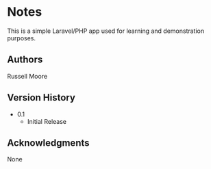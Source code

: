 # Notes

This is a simple Laravel/PHP app used for learning and demonstration purposes.

## Authors

Russell Moore  

## Version History

* 0.1
    * Initial Release

## Acknowledgments

None

